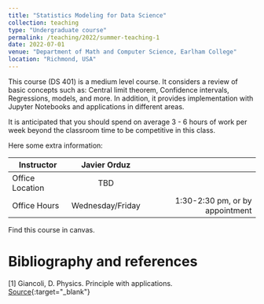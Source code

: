```yaml
---
title: "Statistics Modeling for Data Science"
collection: teaching
type: "Undergraduate course"
permalink: /teaching/2022/summer-teaching-1
date: 2022-07-01
venue: "Department of Math and Computer Science, Earlham College"
location: "Richmond, USA"
---
```


This course (DS 401) is a medium  level course.
It considers a review of basic 
concepts such as: Central limit theorem, 
Confidence intervals, Regressions, models, and more.
In addition, it provides implementation with Jupyter Notebooks
and applications in different areas. 

It is anticipated that you should spend on average 3 - 6 hours of work per week beyond the classroom time to be competitive in this class. 
<!-- [BU website](https://tinyurl.com/yhgalmw6){:target="_blank"},  -->

Here some extra information:

| Instructor   |      Javier Orduz      |   |
|--------------------|:-----------------------:|----------------:|
| Office Location |  TBD |  |
| Office Hours |    Wednesday/Friday   |   1:30-2:30 pm, or by appointment |


Find this course in canvas.

# Bibliography and references
[1] Giancoli, D. Physics. Principle with applications. [Source](https://www.pearson.com/en-us/subject-catalog/p/physics-principles-and-applications/P200000006936/9780137679065){:target="_blank"}
